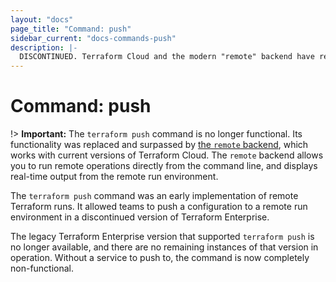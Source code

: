 ```yaml
---
layout: "docs"
page_title: "Command: push"
sidebar_current: "docs-commands-push"
description: |-
  DISCONTINUED. Terraform Cloud and the modern "remote" backend have replaced the old `terraform push` command.
---
```


# Command: push

!> **Important:** The `terraform push` command is no longer functional. Its functionality was replaced and surpassed by [the `remote` backend](/docs/language/settings/backends/remote.html), which works with current versions of Terraform Cloud. The `remote` backend allows you to run remote operations directly from the command line, and displays real-time output from the remote run environment.

The `terraform push` command was an early implementation of remote Terraform runs. It allowed teams to push a configuration to a remote run environment in a discontinued version of Terraform Enterprise.

The legacy Terraform Enterprise version that supported `terraform push` is no longer available, and there are no remaining instances of that version in operation. Without a service to push to, the command is now completely non-functional.

